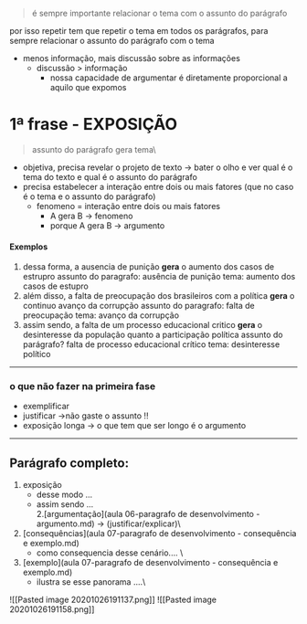 > é sempre importante relacionar o tema com o assunto do parágrafo 

por isso repetir tem que repetir o tema em todos os parágrafos, para sempre relacionar o assunto do parágrafo com o tema
- menos informação, mais discussão sobre as informações 
	- discussão > informação
		- nossa capacidade de argumentar é diretamente proporcional a aquilo que expomos 

# 1ª frase - EXPOSIÇÃO
> assunto do parágrafo gera tema\

- objetiva, precisa revelar o projeto de texto -> bater o olho e ver qual é o tema do texto e qual é o assunto do parágrafo
- precisa estabelecer a interação entre dois ou mais fatores (que no caso é o tema e o assunto do parágrafo)
	- fenomeno = interação entre dois ou mais fatores 
		- A gera B -> fenomeno
		- porque A gera B -> argumento

#### Exemplos 
1) dessa forma, a ausencia de punição **gera** o aumento dos casos de estrupro 
	assunto do paragrafo: ausência de punição
	tema: aumento dos casos de estupro
2) além disso, a falta de preocupação dos brasileiros com a política **gera** o continuo avanço da corrupção 
	assunto do paragrafo: falta de preocupação 
	tema: avanço da corrupção
3) assim sendo, a falta de um processo educacional critico **gera** o desinteresse da população quanto a participação política 
	assunto do parágrafo? falta de processo educacional crítico
	tema: desinteresse político

----

### o que  não fazer na primeira fase
- exemplificar 
- justificar ->não gaste o assunto !!
- exposição longa -> o que tem que ser longo é o argumento 


---- 
## Parágrafo completo:
1. exposição 
	- desse modo ...
	- assim sendo ...\
2.[argumentação](aula 06-paragrafo de desenvolvimento - argumento.md) -> (justificar/explicar)\
3. [consequências](aula 07-paragrafo de desenvolvimento - consequência e exemplo.md)
	- como consequencia desse cenário.... \
4. [exemplo](aula 07-paragrafo de desenvolvimento - consequência e exemplo.md)
	- ilustra se esse panorama ....\

![[Pasted image 20201026191137.png]]
![[Pasted image 20201026191158.png]]
